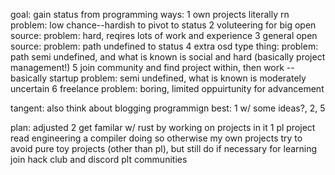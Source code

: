 goal: gain status from programming
ways:
    1 own projects literally rn
        problem: low chance--hardish to pivot to status
    2 voluteering for big open source:
        problem: hard, reqires lots of work and experience
    3 general open source:
        problem: path undefined to status
    4 extra osd type thing:
        problem: path semi  undefined, and what is known is social and hard (basically project management!)
    5 join community and find project within, then work -- basically startup
        problem: semi undefined, what is known is moderately uncertain
    6 freelance
        problem: boring, limited oppuirtunity for advancement

tangent: also think about blogging programmign
best: 1 w/ some ideas?, 2, 5

plan: adjusted 2
    get familar w/ rust by working on projects in it
        1 pl project
            read engineering a compiler doing so
        otherwise my own projects
            try to avoid pure toy projects (other than pl), but still do if necessary for learning
    join hack club and discord plt communities

        

